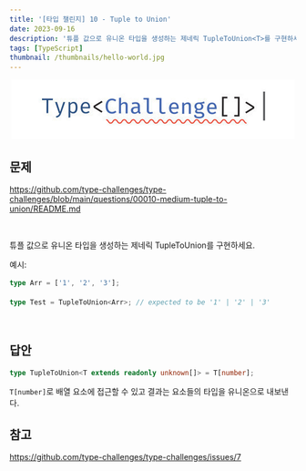 ```yaml
---
title: '[타입 챌린지] 10 - Tuple to Union'
date: 2023-09-16
description: '튜플 값으로 유니온 타입을 생성하는 제네릭 TupleToUnion<T>를 구현하세요.'
tags: [TypeScript]
thumbnail: /thumbnails/hello-world.jpg
---
```


<p align="center"><img src="./type-challenge.jpeg"/></p>

## 문제

https://github.com/type-challenges/type-challenges/blob/main/questions/00010-medium-tuple-to-union/README.md

<br/>

튜플 값으로 유니온 타입을 생성하는 제네릭 TupleToUnion<T>를 구현하세요.

예시:

```typescript
type Arr = ['1', '2', '3'];

type Test = TupleToUnion<Arr>; // expected to be '1' | '2' | '3'
```

<br/>

## 답안

```typescript
type TupleToUnion<T extends readonly unknown[]> = T[number];
```

`T[number]`로 배열 요소에 접근할 수 있고 결과는 요소들의 타입을 유니온으로 내보낸다.

## 참고

https://github.com/type-challenges/type-challenges/issues/7
